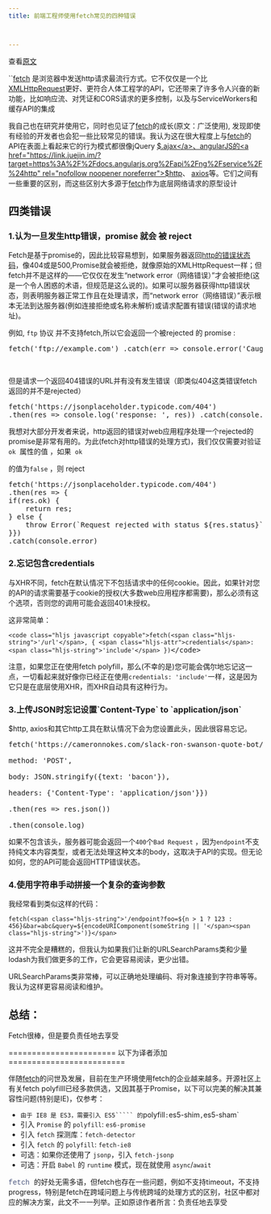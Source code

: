 ```yaml
---
title: 前端工程师使用fetch常见的四种错误



---
```

查看<a href="https://link.juejin.im/?target=https%3A%2F%2Fmedium.com%2Fcameron-nokes%2F4-common-mistakes-front-end-developers-make-when-using-fetch-1f974f9d1aa1" rel="nofollow noopener noreferrer">原文</a>

``<a href="https://link.juejin.im/?target=https%3A%2F%2Fdeveloper.mozilla.org%2Fen-US%2Fdocs%2FWeb%2FAPI%2FFetch_API%2FUsing_Fetch" rel="nofollow noopener noreferrer">fetch</a> 是浏览器中发送http请求最流行方式。它不仅仅是一个比<a href="https://link.juejin.im/?target=https%3A%2F%2Fdeveloper.mozilla.org%2Fen-US%2Fdocs%2FWeb%2FAPI%2FXMLHttpRequest" rel="nofollow noopener noreferrer">XMLHttpRequest</a>更好、更符合人体工程学的API，它还带来了许多令人兴奋的新功能，比如响应流、对凭证和CORS请求的更多控制，以及与ServiceWorkers和缓存API的集成

我自己也在研究并使用它，同时也见证了<a href="https://link.juejin.im/?target=https%3A%2F%2Fdeveloper.mozilla.org%2Fen-US%2Fdocs%2FWeb%2FAPI%2FFetch_API%2FUsing_Fetch" rel="nofollow noopener noreferrer">fetch</a>的成长(原文：广泛使用), 发现即使有经验的开发者也会犯一些比较常见的错误。我认为这在很大程度上与<a href="https://link.juejin.im/?target=https%3A%2F%2Fdeveloper.mozilla.org%2Fen-US%2Fdocs%2FWeb%2FAPI%2FFetch_API%2FUsing_Fetch" rel="nofollow noopener noreferrer">fetch</a>的API在表面上看起来它的行为模式都很像jQuery <a href="https://link.juejin.im/?target=http%3A%2F%2Fapi.jquery.com%2Fjquery.ajax%2F" rel="nofollow noopener noreferrer">$.ajax</a>、angularJS的<a href="https://link.juejin.im/?target=https%3A%2F%2Fdocs.angularjs.org%2Fapi%2Fng%2Fservice%2F%24http" rel="nofollow noopener noreferrer">$http</a>、 <a href="https://link.juejin.im/?target=https%3A%2F%2Fgithub.com%2Faxios%2Faxios" rel="nofollow noopener noreferrer">axios</a>等。它们之间有一些重要的区别，而这些区别大多源于<a href="https://link.juejin.im/?target=https%3A%2F%2Fdeveloper.mozilla.org%2Fen-US%2Fdocs%2FWeb%2FAPI%2FFetch_API%2FUsing_Fetch" rel="nofollow noopener noreferrer">fetch</a>作为底层网络请求的原型设计

## 四类错误

### <a name="t0"></a><a name="t0"></a>1.认为一旦发生http错误，promise 就会 被 reject

Fetch是基于promise的，因此比较容易想到，如果服务器返回<a href="https://link.juejin.im/?target=https%3A%2F%2Fdeveloper.mozilla.org%2Fzh-CN%2Fdocs%2FWeb%2FHTTP%2FStatus" rel="nofollow noopener noreferrer">http的错误状态码</a>，像404或是500,Promise就会被拒绝，就像原始的XMLHttpRequest一样；但fetch并不是这样的——它仅仅在发生“network error（网络错误）”才会被拒绝(这是一个令人困惑的术语，但规范是这么说的)。如果可以服务器获得http错误状态，则表明服务器正常工作且在处理请求，而“network error（网络错误）”表示根本无法到达服务器(例如连接拒绝或名称未解析)或请求配置有错误(错误的请求地址)。

例如, `ftp` 协议 并不支持fetch,所以它会返回一个被rejected 的 promise :

<pre class="EnlighterJSRAW" data-enlighter-language="null">fetch('ftp://example.com') .catch(err =&gt; console.error('Caught error: ', err))</pre>

&nbsp;

但是请求一个返回404错误的URL并有没有发生错误（即类似404这类错误fetch返回的并不是rejected）

<pre class="EnlighterJSRAW" data-enlighter-language="null">fetch('https://jsonplaceholder.typicode.com/404')
.then(res =&gt; console.log('response: ', res)) .catch(console.error)</pre>

我想对大部分开发者来说，http返回的错误对web应用程序处理一个rejected的promise是非常有用的。为此(fetch对http错误的处理方式)，我们仅仅需要对验证`ok`  属性的值 ，如果  `ok`

的值为`false` ，则 reject

<pre class="EnlighterJSRAW" data-enlighter-language="null">fetch('https://jsonplaceholder.typicode.com/404')
.then(res =&gt; {
if(res.ok) {
    return res;
} else {
    throw Error(`Request rejected with status ${res.status}`);
}})
.catch(console.error)</pre>

### <a name="t1"></a><a name="t1"></a>2.忘记包含credentials

与XHR不同，fetch在默认情况下不包括请求中的任何cookie。因此，如果针对您的API的请求需要基于cookie的授权(大多数web应用程序都需要)，那么必须有这个选项，否则您的调用可能会返回401未授权。

这非常简单：

<pre><code class="language-javascript hljs">&lt;code class="hljs javascript copyable">fetch(&lt;span class="hljs-string">'/url'&lt;/span>, { &lt;span class="hljs-attr">credentials&lt;/span>: &lt;span class="hljs-string">'include'&lt;/span> })</code>&lt;/code></pre>

注意，如果您正在使用fetch polyfill，那么(不幸的是)您可能会偶尔地忘记这一点，一切看起来就好像你已经正在使用`credentials: 'include'`一样，这是因为它只是在底层使用XHR，而XHR自动具有这种行为。

### <a name="t2"></a><a name="t2"></a>3.上传JSON时忘记设置\`Content-Type\` to \`application/json\`

$http, axios和其它http工具在默认情况下会为您设置此头，因此很容易忘记。

<pre class="EnlighterJSRAW" data-enlighter-language="null">fetch('https://cameronnokes.com/slack-ron-swanson-quote-bot/ron', {

method: 'POST',

body: JSON.stringify({text: 'bacon'}),

headers: {'Content-Type': 'application/json'}})

.then(res =&gt; res.json())

.then(console.log)</pre>

如果不包含该头，服务器可能会返回一个`400`个`Bad Request` ，因为`endpoint`不支持纯文本内容类型，或者无法处理这种文本的body，这取决于API的实现。但无论如何，您的API可能会返回HTTP错误状态。

### <a name="t3"></a><a name="t3"></a>4.使用字符串手动拼接一个复杂的查询参数

我经常看到类似这样的代码：

<pre class="hljs bash"><code class="hljs bash copyable">fetch(&lt;span class="hljs-string">'/endpoint?foo=${n &gt; 1 ? 123 : 456}&bar=abc&query=${encodeURIComponent(someString || '&lt;/span>&lt;span class="hljs-string">')}&lt;/span></code></pre>

这并不完全是糟糕的，但我认为如果我们让新的URLSearchParams类和少量lodash为我们做更多的工作，它会更容易阅读，更少出错。

URLSearchParams类非常棒，可以正确地处理编码、将对象连接到字符串等等。我认为这样更容易阅读和维护。

## 总结：

Fetch很棒，但是要负责任地去享受

======================= 以下为译者添加=========================

伴随<a href="https://link.juejin.im/?target=https%3A%2F%2Fdeveloper.mozilla.org%2Fzh-CN%2Fdocs%2FWeb%2FAPI%2FFetch_API%2FUsing_Fetch" rel="nofollow noopener noreferrer">fetch</a>的问世及发展，目前在生产环境使用fetch的企业越来越多。开源社区上有关fetch polyfilll已经多款供选，又因其基于Promise，以下可以完美的解决其兼容性问题(特别是IE)，仅参考：

* `由于 IE8 是 ES3，需要引入 ES5````` 的`polyfill`:`es5-shim`,`es5-sham`
* 引入 `Promise` 的 `polyfill`: `es6-promise`
* 引入 `fetch` 探测库：`fetch-detector`
* 引入 `fetch` 的 `polyfill`: `fetch-ie8`
* 可选：如果你还使用了 `jsonp`，引入 `fetch-jsonp`
* 可选：开启 `Babel` 的 `runtime` 模式，现在就使用 `async`/`await`

<span style="color: #4e5980; font-family: Menlo, Monaco, Consolas, Courier New, monospace;">fetch </span>的好处无需多语，但fetch也存在一些问题，例如不支持timeout，不支持 progress，特别是fetch在跨域问题上与传统跨域的处理方式的区别，社区中都对应的解决方案，此文不一一列举。正如原谅作者所言：负责任地去享受
